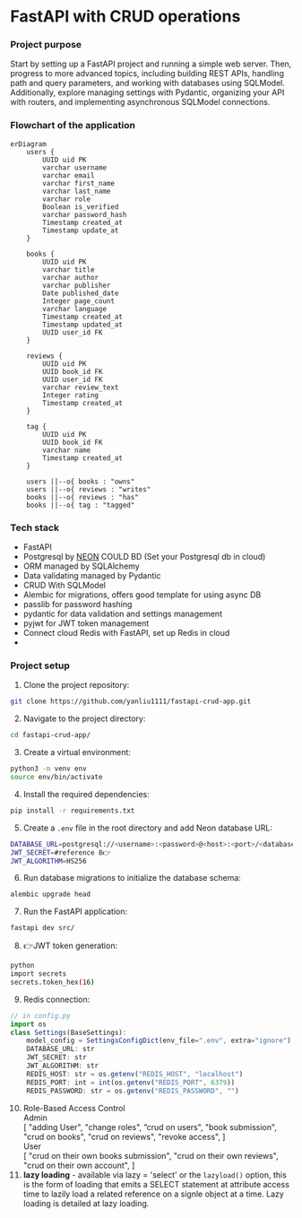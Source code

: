 # FastAPI with CRUD operations

### Project purpose

Start by setting up a FastAPI project and running a simple web server. Then, progress to more advanced topics, including building REST APIs, handling path and query parameters, and working with databases using SQLModel. Additionally, explore managing settings with Pydantic, organizing your API with routers, and implementing asynchronous SQLModel connections.

### Flowchart of the application
```mermaid
erDiagram
    users {
        UUID uid PK
        varchar username
        varchar email
        varchar first_name
        varchar last_name
        varchar role
        Boolean is_verified
        varchar password_hash
        Timestamp created_at
        Timestamp update_at
    }

    books {
        UUID uid PK
        varchar title
        varchar author
        varchar publisher
        Date published_date
        Integer page_count
        varchar language
        Timestamp created_at
        Timestamp updated_at
        UUID user_id FK
    }

    reviews {
        UUID uid PK
        UUID book_id FK
        UUID user_id FK
        varchar review_text
        Integer rating
        Timestamp created_at
    }

    tag {
        UUID uid PK
        UUID book_id FK
        varchar name
        Timestamp created_at
    }

    users ||--o{ books : "owns"
    users ||--o{ reviews : "writes"
    books ||--o{ reviews : "has"
    books ||--o{ tag : "tagged"
```
### Tech stack

- FastAPI
- Postgresql by [NEON](https://neon.tech/docs/guides/python) COULD BD (Set your Postgresql db in cloud)
- ORM managed by SQLAlchemy
- Data validating managed by Pydantic
- CRUD With SQLModel
- Alembic for migrations, offers good template for using async DB
- passlib for password hashing
- pydantic for data validation and settings management
- pyjwt for JWT token management
- Connect cloud Redis with FastAPI, set up Redis in cloud
- 
### Project setup
1. Clone the project repository:
```bash
git clone https://github.com/yanliu1111/fastapi-crud-app.git
```

2. Navigate to the project directory:
```bash
cd fastapi-crud-app/
```

3. Create a virtual environment:
```bash
python3 -m venv env
source env/bin/activate
```

4. Install the required dependencies:
```bash
pip install -r requirements.txt
```
5. Create a `.env` file in the root directory and add Neon database URL:
```bash
DATABASE_URL=postgresql://<username>:<password>@<host>:<port>/<database_name>
JWT_SECRET=#reference 8👉
JWT_ALGORITHM=HS256
```
6. Run database migrations to initialize the database schema:
```bash
alembic upgrade head
```
7. Run the FastAPI application:
```bash
fastapi dev src/
```
8. 👉JWT token generation:
```bash
python
import secrets
secrets.token_hex(16)
```
9. Redis connection:
```js
// in config.py
import os
class Settings(BaseSettings):
    model_config = SettingsConfigDict(env_file=".env", extra="ignore")
    DATABASE_URL: str
    JWT_SECRET: str
    JWT_ALGORITHM: str
    REDIS_HOST: str = os.getenv("REDIS_HOST", "localhost")
    REDIS_PORT: int = int(os.getenv("REDIS_PORT", 6379))
    REDIS_PASSWORD: str = os.getenv("REDIS_PASSWORD", "")
```

10. Role-Based Access Control  
    Admin <br>
    [
        "adding User",
        "change roles",
        ”crud on users",
        "book submission",
        "crud on books",
        "crud on reviews",
        "revoke access",
    ]<br>
    User<br>
    [
        "crud on their own books submission",
        "crud on their own reviews",
        "crud on their own account",
    ]
11. **lazy loading** - available via lazy = 'select' or the `lazyload()` option, this is the form of loading that emits a SELECT statement at attribute access time to lazily load a related reference on a signle object at a time. Lazy loading is detailed at lazy loading. 